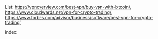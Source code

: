 List: https://vpnoverview.com/best-vpn/buy-vpn-with-bitcoin/, https://www.cloudwards.net/vpn-for-crypto-trading/, https://www.forbes.com/advisor/business/software/best-vpn-for-crypto-trading/

index:
